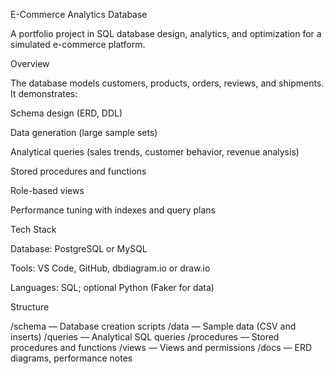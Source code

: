 E-Commerce Analytics Database

A portfolio project in SQL database design, analytics, and optimization for a simulated e-commerce platform.

Overview

The database models customers, products, orders, reviews, and shipments. It demonstrates:

Schema design (ERD, DDL)

Data generation (large sample sets)

Analytical queries (sales trends, customer behavior, revenue analysis)

Stored procedures and functions

Role-based views

Performance tuning with indexes and query plans

Tech Stack

Database: PostgreSQL or MySQL

Tools: VS Code, GitHub, dbdiagram.io or draw.io

Languages: SQL; optional Python (Faker for data)

Structure

/schema — Database creation scripts
/data — Sample data (CSV and inserts)
/queries — Analytical SQL queries
/procedures — Stored procedures and functions
/views — Views and permissions
/docs — ERD diagrams, performance notes